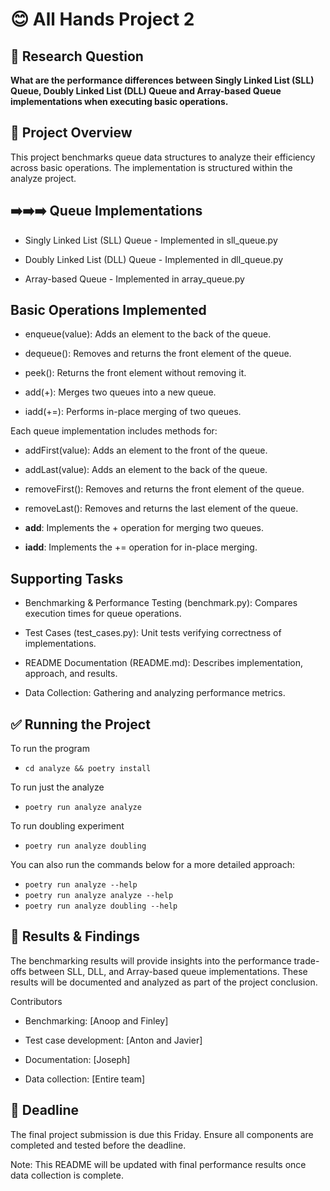 # 😊 All Hands Project 2

## 🔬 Research Question

**What are the performance differences between Singly Linked List (SLL) Queue, Doubly Linked List (DLL) Queue and Array-based Queue implementations when executing basic operations.**

## 🚀 Project Overview

This project benchmarks queue data structures to analyze their efficiency across basic operations. The implementation is structured within the analyze project.

## ➡️➡️➡️ Queue Implementations

- Singly Linked List (SLL) Queue - Implemented in sll_queue.py

- Doubly Linked List (DLL) Queue - Implemented in dll_queue.py

- Array-based Queue - Implemented in array_queue.py

##  Basic Operations Implemented

- enqueue(value): Adds an element to the back of the queue.

- dequeue(): Removes and returns the front element of the queue.

- peek(): Returns the front element without removing it.

- add(+): Merges two queues into a new queue.

- iadd(+=): Performs in-place merging of two queues.

Each queue implementation includes methods for:

- addFirst(value): Adds an element to the front of the queue.

- addLast(value): Adds an element to the back of the queue.

- removeFirst(): Removes and returns the front element of the queue.

- removeLast(): Removes and returns the last element of the queue.

- __add__: Implements the + operation for merging two queues.

- __iadd__: Implements the += operation for in-place merging.

## Supporting Tasks

- Benchmarking & Performance Testing (benchmark.py): Compares execution times for queue operations.

- Test Cases (test_cases.py): Unit tests verifying correctness of implementations.

- README Documentation (README.md): Describes implementation, approach, and results.

- Data Collection: Gathering and analyzing performance metrics.

## ✅ Running the Project

To run the program

- `cd analyze && poetry install`

To run just the analyze

- `poetry run analyze analyze`

To run doubling experiment

- `poetry run analyze doubling`

You can also run the commands below for a more detailed approach:

- `poetry run analyze --help`
- `poetry run analyze analyze --help`
- `poetry run analyze doubling --help`

## 📄 Results & Findings

The benchmarking results will provide insights into the performance trade-offs between SLL, DLL, and Array-based queue implementations. These results will be documented and analyzed as part of the project conclusion.

Contributors

- Benchmarking: [Anoop and Finley]

- Test case development: [Anton and Javier]

- Documentation: [Joseph]

- Data collection: [Entire team]

## 🎯 Deadline

The final project submission is due this Friday. Ensure all components are completed and tested before the deadline.

Note: This README will be updated with final performance results once data collection is complete.
